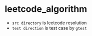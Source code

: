 # leetcode_algorithm
  * `src directory` is leetcode resolution 
  * `test direction` is test case by `gtest` 
   